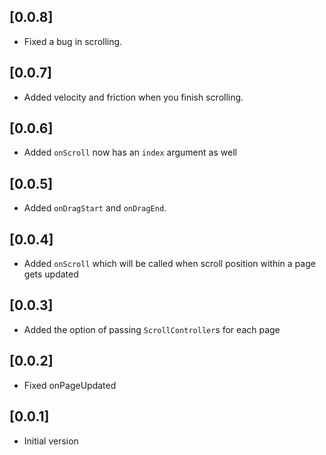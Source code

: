 ## [0.0.8]

* Fixed a bug in scrolling.

## [0.0.7]

* Added velocity and friction when you finish scrolling.

## [0.0.6]

* Added `onScroll` now has an `index` argument as well

## [0.0.5]

* Added `onDragStart` and `onDragEnd`.

## [0.0.4]

* Added `onScroll` which will be called when scroll position within a page gets updated

## [0.0.3]

* Added the option of passing `ScrollController`s for each page

## [0.0.2]

* Fixed onPageUpdated

## [0.0.1]

* Initial version
